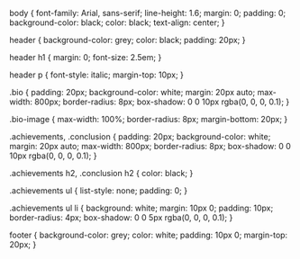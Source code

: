 body {
    font-family: Arial, sans-serif;
    line-height: 1.6;
    margin: 0;
    padding: 0;
    background-color: black;
    color: black;
    text-align: center;
}

header {
    background-color: grey;
    color: black;
    padding: 20px;
}

header h1 {
    margin: 0;
    font-size: 2.5em;
}

header p {
    font-style: italic;
    margin-top: 10px;
}

.bio {
    padding: 20px;
    background-color: white;
    margin: 20px auto;
    max-width: 800px;
    border-radius: 8px;
    box-shadow: 0 0 10px rgba(0, 0, 0, 0.1);
}

.bio-image {
    max-width: 100%;
    border-radius: 8px;
    margin-bottom: 20px;
}

.achievements, .conclusion {
    padding: 20px;
    background-color: white;
    margin: 20px auto;
    max-width: 800px;
    border-radius: 8px;
    box-shadow: 0 0 10px rgba(0, 0, 0, 0.1);
}

.achievements h2, .conclusion h2 {
    color: black;
}

.achievements ul {
    list-style: none;
    padding: 0;
}

.achievements ul li {
    background: white;
    margin: 10px 0;
    padding: 10px;
    border-radius: 4px;
    box-shadow: 0 0 5px rgba(0, 0, 0, 0.1);
}

footer {
    background-color: grey;
    color: white;
    padding: 10px 0;
    margin-top: 20px;
}
